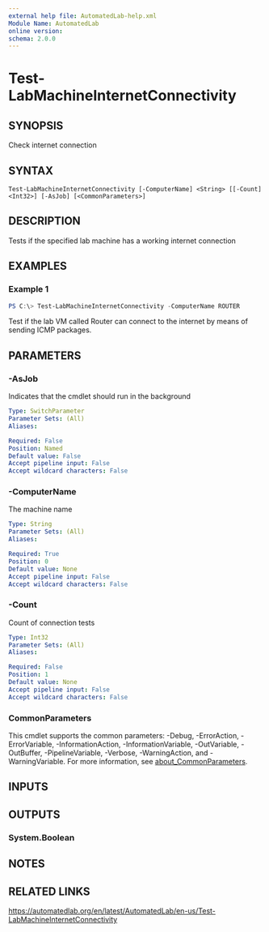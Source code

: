 ```yaml
---
external help file: AutomatedLab-help.xml
Module Name: AutomatedLab
online version:
schema: 2.0.0
---
```


# Test-LabMachineInternetConnectivity

## SYNOPSIS
Check internet connection

## SYNTAX

```
Test-LabMachineInternetConnectivity [-ComputerName] <String> [[-Count] <Int32>] [-AsJob] [<CommonParameters>]
```

## DESCRIPTION
Tests if the specified lab machine has a working internet connection

## EXAMPLES

### Example 1
```powershell
PS C:\> Test-LabMachineInternetConnectivity -ComputerName ROUTER
```

Test if the lab VM called Router can connect to the internet
by means of sending ICMP packages.

## PARAMETERS

### -AsJob
Indicates that the cmdlet should run in the background

```yaml
Type: SwitchParameter
Parameter Sets: (All)
Aliases:

Required: False
Position: Named
Default value: False
Accept pipeline input: False
Accept wildcard characters: False
```

### -ComputerName
The machine name

```yaml
Type: String
Parameter Sets: (All)
Aliases:

Required: True
Position: 0
Default value: None
Accept pipeline input: False
Accept wildcard characters: False
```

### -Count
Count of connection tests

```yaml
Type: Int32
Parameter Sets: (All)
Aliases:

Required: False
Position: 1
Default value: None
Accept pipeline input: False
Accept wildcard characters: False
```

### CommonParameters
This cmdlet supports the common parameters: -Debug, -ErrorAction, -ErrorVariable, -InformationAction, -InformationVariable, -OutVariable, -OutBuffer, -PipelineVariable, -Verbose, -WarningAction, and -WarningVariable. For more information, see [about_CommonParameters](http://go.microsoft.com/fwlink/?LinkID=113216).

## INPUTS

## OUTPUTS

### System.Boolean
## NOTES

## RELATED LINKS
https://automatedlab.org/en/latest/AutomatedLab/en-us/Test-LabMachineInternetConnectivity
